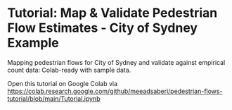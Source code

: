 # Tutorial: Map & Validate Pedestrian Flow Estimates - City of Sydney Example
Mapping pedestrian flows for City of Sydney and validate against empirical count data: Colab-ready with sample data.

Open this tutorial on Google Colab via https://colab.research.google.com/github/meeadsaberi/pedestrian-flows-tutorial/blob/main/Tutorial.ipynb 
